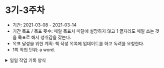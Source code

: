 # 3기-3주차
- 기간: 2021-03-08 - 2021-03-14
- 기간 목표 / 목표 횟수: 매일 목표치 미달에 실망하지 않고 1 글자라도 매일 쓰는 것을 목표로 해서 성취감을 갖는다.
- 목표 달성을 위한 계획: 책 작성 목록에 업데이트를 하고 독려를 요청한다.
- 1회 작업 단위: a word.
  
<details><summary>일일 작업 기록 양식</summary>

## 작업 내용 - 작업일
- 산출물(commit url,블로그 주소,...) : 
- 회고(KPT) :
  - Keep (만족,지속):
  - Problem(불편,개선 필요):
  - Try(problem 해결책/ 당장 실행 가능한 action item && 실행 여부를 다음 회고때 확인 가능): 
- 기타 메모 : 
